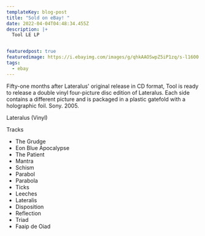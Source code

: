 ```yaml
---
templateKey: blog-post
title: "Sold on eBay! "
date: 2022-04-04T04:48:34.455Z
description: |+
  Tool LE LP


featuredpost: true
featuredimage: https://i.ebayimg.com/images/g/qhkAAOSwpZ5iP1zq/s-l1600.jpg
tags:
  - ebay
---
```

Fifty-one months after Lateralus' original release in CD format, Tool is ready to release a double vinyl four-picture disc edition of Lateralus. Each side contains a different picture and is packaged in a plastic gatefold with a holographic foil. Sony. 2005.

Lateralus (Vinyl)

Tracks

* The Grudge
* Eon Blue Apocalypse
* The Patient
* Mantra
* Schism
* Parabol
* Parabola
* Ticks 
* Leeches
* Lateralis
* Disposition
* Reflection
* Triad
* Faaip de Oiad